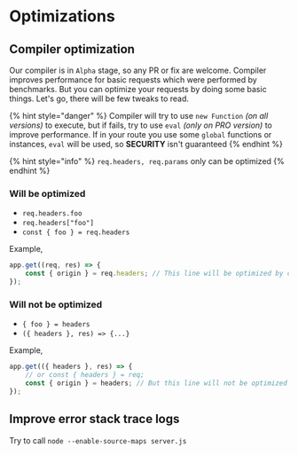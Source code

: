 # Optimizations

## Compiler optimization

Our compiler is in `Alpha` stage, so any PR or fix are welcome. Compiler improves performance for basic requests which were performed by benchmarks. But you can optimize your requests by doing some basic things. Let's go, there will be few tweaks to read.

{% hint style="danger" %}
Compiler will try to use `new Function` _(on all versions)_ to execute, but if fails, try to use `eval` _(only on PRO version)_ to improve performance. If in your route you use some `global` functions or instances, `eval` will be used, so **SECURITY** isn't guaranteed
{% endhint %}

{% hint style="info" %}
`req.headers, req.params` only can be optimized
{% endhint %}

### Will be optimized

* `req.headers.foo`
* `req.headers["foo"]`
* `const { foo } = req.headers`

Example,

```javascript
app.get((req, res) => {
    const { origin } = req.headers; // This line will be optimized by compiler
});
```

### Will not be optimized

* `{ foo } = headers`
* `({ headers }, res) => {...}`

Example,

```javascript
app.get(({ headers }, res) => {
    // or const { headers } = req;
    const { origin } = headers; // But this line will not be optimized
});
```

## Improve error stack trace logs

Try to call `node --enable-source-maps server.js`
